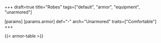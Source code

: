 +++
draft=true
title="Robes"
tags=["default", "armor", "equipment", "unarmored"]

[params]
  [params.armor]
    def="-"
    arch="Unarmored"
    traits=["Comfortable"]
+++

{{< armor-table >}}



